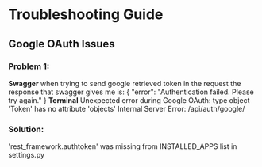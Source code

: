 # Troubleshooting Guide

## Google OAuth Issues

### Problem 1:

**Swagger**
when trying to send google retrieved token in the request the response that swagger gives me is:
{
  "error": "Authentication failed. Please try again."
}
**Terminal**
Unexpected error during Google OAuth: type object 'Token' has no attribute 'objects'
Internal Server Error: /api/auth/google/

### Solution: 
'rest_framework.authtoken' was missing from INSTALLED_APPS list in settings.py